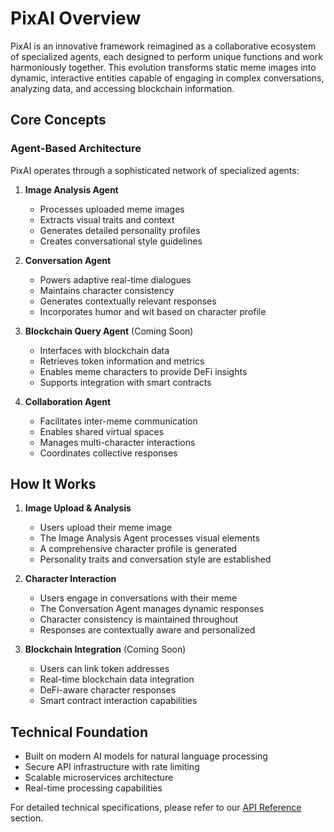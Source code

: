 # PixAI Overview

PixAI is an innovative framework reimagined as a collaborative ecosystem of specialized agents, each designed to perform unique functions and work harmoniously together. This evolution transforms static meme images into dynamic, interactive entities capable of engaging in complex conversations, analyzing data, and accessing blockchain information.

## Core Concepts

### Agent-Based Architecture

PixAI operates through a sophisticated network of specialized agents:

1. **Image Analysis Agent**
   - Processes uploaded meme images
   - Extracts visual traits and context
   - Generates detailed personality profiles
   - Creates conversational style guidelines

2. **Conversation Agent**
   - Powers adaptive real-time dialogues
   - Maintains character consistency
   - Generates contextually relevant responses
   - Incorporates humor and wit based on character profile

3. **Blockchain Query Agent** (Coming Soon)
   - Interfaces with blockchain data
   - Retrieves token information and metrics
   - Enables meme characters to provide DeFi insights
   - Supports integration with smart contracts

4. **Collaboration Agent**
   - Facilitates inter-meme communication
   - Enables shared virtual spaces
   - Manages multi-character interactions
   - Coordinates collective responses

## How It Works

1. **Image Upload & Analysis**
   - Users upload their meme image
   - The Image Analysis Agent processes visual elements
   - A comprehensive character profile is generated
   - Personality traits and conversation style are established

2. **Character Interaction**
   - Users engage in conversations with their meme
   - The Conversation Agent manages dynamic responses
   - Character consistency is maintained throughout
   - Responses are contextually aware and personalized

3. **Blockchain Integration** (Coming Soon)
   - Users can link token addresses
   - Real-time blockchain data integration
   - DeFi-aware character responses
   - Smart contract interaction capabilities

## Technical Foundation

- Built on modern AI models for natural language processing
- Secure API infrastructure with rate limiting
- Scalable microservices architecture
- Real-time processing capabilities

For detailed technical specifications, please refer to our [API Reference](./endpoints.md) section. 